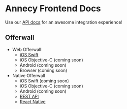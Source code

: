 # Annecy Frontend Docs

Use our [API docs](https://admin.annecy.media/docs) for an awesome integration experience!

## Offerwall

* Web Offerwall
  * [iOS Swift](https://github.com/gdmobile/annecy-media-api/tree/master/docs/web-offerwall-ios-swift)
  * iOS Objective-C (coming soon)
  * Android (coming soon)
  * Browser (coming soon)
* Native Offerwall
  * iOS Swift (coming soon)
  * iOS Objective-C (coming soon)
  * Android (coming soon)
  * [REST API](https://github.com/gdmobile/annecy-media-api/tree/master/docs/native-offerwall-rest-api)
  * [React Native](https://github.com/gdmobile/react-native-annecy-media)
